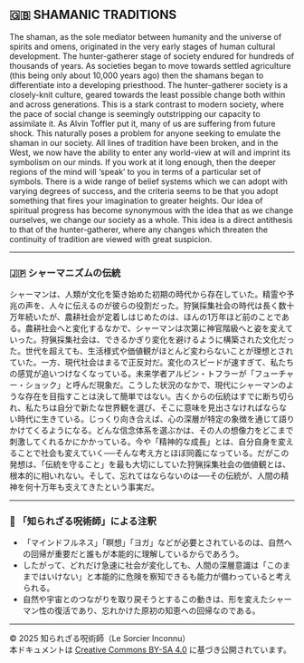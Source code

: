 ## 🇬🇧 SHAMANIC TRADITIONS

The shaman, as the sole mediator between humanity and the universe of spirits and omens, originated in the very early stages of human cultural development. The hunter-gatherer stage of society endured for hundreds of thousands of years. As societies began to move towards settled agriculture (this being only about 10,000 years ago) then the shamans began to differentiate into a developing priesthood. The hunter-gatherer society is a closely-knit culture, geared towards the least possible change both within and across generations. This is a stark contrast to modern society, where the pace of social change is seemingly outstripping our capacity to assimilate it. As Alvin Toffler put it, many of us are suffering from future shock. This naturally poses a problem for anyone seeking to emulate the shaman in our society. All lines of tradition have been broken, and in the West, we now have the ability to enter any world-view at will and imprint its symbolism on our minds. If you work at it long enough, then the deeper regions of the mind will ‘speak’ to you in terms of a particular set of symbols. There is a wide range of belief systems which we can adopt with varying degrees of success, and the criteria seems to be that you adopt something that fires your imagination to greater heights. Our idea of spiritual progress has become synonymous with the idea that as we change ourselves, we change our society as a whole. This idea is a direct antithesis to that of the hunter-gatherer, where any changes which threaten the continuity of tradition are viewed with great suspicion.

---

### 🇯🇵 シャーマニズムの伝統

シャーマンは、人類が文化を築き始めた初期の時代から存在していた。精霊や予兆の声を、人々に伝えるのが彼らの役割だった。狩猟採集社会の時代は長く数十万年続いたが、農耕社会が定着しはじめたのは、ほんの1万年ほど前のことである。農耕社会へと変化するなかで、シャーマンは次第に神官階級へと姿を変えていった。狩猟採集社会は、できるかぎり変化を避けるように構築された文化だった。世代を超えても、生活様式や価値観がほとんど変わらないことが理想とされていた。一方、現代社会はまるで正反対だ。変化のスピードが速すぎて、私たちの感覚が追いつけなくなっている。未来学者アルビン・トフラーが「フューチャー・ショック」と呼んだ現象だ。こうした状況のなかで、現代にシャーマンのような存在を目指すことは決して簡単ではない。古くからの伝統はすでに断ち切られ、私たちは自分で新たな世界観を選び、そこに意味を見出さなければならない時代に生きている。じっくり向き合えば、心の深層が特定の象徴を通じて語りかけてくるようになる。どんな信念体系を選ぶかは、その人の想像力をどこまで刺激してくれるかにかかっている。今や「精神的な成長」とは、自分自身を変えることで社会も変えていく──そんな考え方とほぼ同義になっている。だがこの発想は、「伝統を守ること」を最も大切にしていた狩猟採集社会の価値観とは、根本的に相いれない。そして、忘れてはならないのは──その伝統が、人間の精神を何十万年も支えてきたという事実だ。

---

### 🐌 「知られざる呪術師」による注釈

- 「マインドフルネス」「瞑想」「ヨガ」などが必要とされているのは、自然への回帰が重要だと誰もが本能的に理解しているからであろう。
- したがって、どれだけ急速に社会が変化しても、人間の深層意識は「このままではいけない」と本能的に危険を察知できるも能力が備わっていると考えられる。
- 自然や宇宙とのつながりを取り戻そうとするこの動きは、形を変えたシャーマン性の復活であり、忘れかけた原初の知恵への回帰なのである。

---

© 2025 知られざる呪術師（Le Sorcier Inconnu）  
本ドキュメントは [Creative Commons BY-SA 4.0](https://creativecommons.org/licenses/by-sa/4.0/deed.ja) に基づき公開されています。
